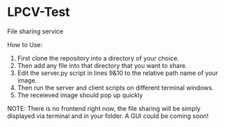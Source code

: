 # LPCV-Test
File sharing service

How to Use:
1) First clone the repository into a directory of your choice. 
2) Then add any file into that directory that you want to share. 
3) Edit the server.py script in lines 9&10 to the relative path name of your image.
4) Then run the server and client scripts on different terminal windows. 
5) The receieved image should pop up quickly

NOTE: There is no frontend right now, the file sharing will be simply displayed via terminal and in your folder. A GUI could be coming soon!


